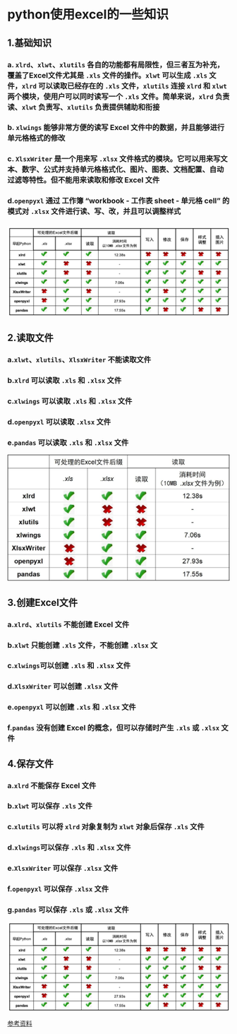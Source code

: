 # python使用excel的一些知识

## 1.基础知识

### a. `xlrd`、`xlwt`、`xlutils` 各自的功能都有局限性，但三者互为补充，覆盖了Excel文件尤其是 `.xls` 文件的操作。`xlwt` 可以生成 `.xls` 文件，`xlrd` 可以读取已经存在的 `.xls` 文件，`xlutils` 连接 `xlrd` 和 `xlwt` 两个模块，使用户可以同时读写一个 `.xls` 文件。简单来说，`xlrd` 负责读、`xlwt` 负责写、`xlutils` 负责提供辅助和衔接

### b. `xlwings` 能够非常方便的读写 Excel 文件中的数据，并且能够进行单元格格式的修改

### c. `XlsxWriter` 是一个用来写 `.xlsx` 文件格式的模块。它可以用来写文本、数字、公式并支持单元格格式化、图片、图表、文档配置、自动过滤等特性。但不能用来读取和修改 Excel 文件

### d.`openpyxl` 通过 工作簿 “workbook - 工作表 sheet - 单元格 cell” 的模式对 `.xlsx` 文件进行读、写、改，并且可以调整样式

### ![avator](1.png)

## 2.读取文件

### a.`xlwt`、`xlutils`、`XlsxWriter` 不能读取文件

### b.`xlrd` 可以读取 `.xls` 和 `.xlsx` 文件

### c.`xlwings` 可以读取 `.xls` 和 `.xlsx` 文件

### d.`openpyxl` 可以读取 `.xlsx` 文件

### e.`pandas` 可以读取 `.xls` 和 `.xlsx` 文件

![avator](2.jpg)

## 3.创建Excel文件

### a.`xlrd`、`xlutils` 不能创建 Excel 文件

### b.`xlwt` 只能创建 `.xls` 文件，不能创建 `.xlsx` 文

### c.`xlwings`可以创建 `.xls` 和 `.xlsx` 文件

### d.`XlsxWriter` 可以创建 `.xlsx` 文件

### e.`openpyxl` 可以创建 `.xls` 和 `.xlsx` 文件

### f.`pandas` 没有创建 Excel 的概念，但可以存储时产生 `.xls` 或 `.xlsx` 文件

## 4.保存文件

###  a.`xlrd` 不能保存 Excel 文件

###  b.`xlwt` 可以保存 `.xls` 文件

###  c.`xlutils` 可以将 `xlrd` 对象复制为 `xlwt` 对象后保存 `.xls` 文件

###  d.`xlwings`可以保存 `.xls` 和 `.xlsx` 文件

###  e.`XlsxWriter` 可以保存 `.xlsx` 文件

###  f.`openpyxl` 可以保存 `.xlsx` 文件

###  g.`pandas` 可以保存 `.xls` 或 `.xlsx` 文件

![avator](3.png)

[参考资料](https://mp.weixin.qq.com/s/wqMOLQ7t9fFOXC7naiGEHA)

